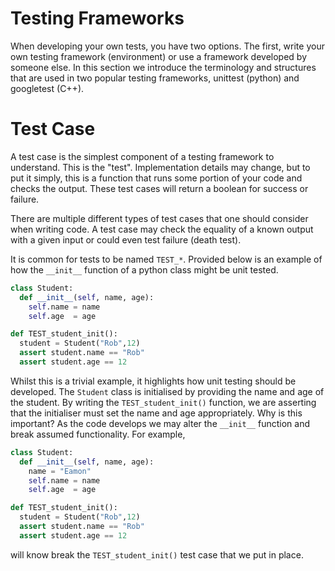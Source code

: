# Testing Frameworks 

When developing your own tests, you have two options. The first, write your own testing framework (environment) or use a framework developed by someone else. In this section we introduce the terminology and structures that are used in two popular testing frameworks, unittest (python) and googletest (C++).

# Test Case 
A test case is the simplest component of a testing framework to understand. This is the "test". Implementation details may change, but to put it simply, this is a function that runs some portion of your code and checks the output. These test cases will return a boolean for success or failure. 

There are multiple different types of test cases that one should consider when writing code. A test case may check the equality of a known output with a given input or could even test failure (death test).

It is common for tests to be named  `TEST_*`. Provided below is an example of how the `__init__` function of a python class might be unit tested.  

```python
class Student:
  def __init__(self, name, age):
    self.name = name
    self.age  = age

def TEST_student_init():
  student = Student("Rob",12)
  assert student.name == "Rob"
  assert student.age == 12
```

Whilst this is a trivial example, it highlights how unit testing should be developed. The `Student` class is initialised by providing the name and age of the student. By writing the `TEST_student_init()` function, we are asserting that the initialiser must set the name and age appropriately. Why is this important? As the code develops we may alter the `__init__` function and break assumed functionality. For example, 

```python
class Student:
  def __init__(self, name, age):
    name = "Eamon"
    self.name = name
    self.age  = age

def TEST_student_init():
  student = Student("Rob",12)
  assert student.name == "Rob"
  assert student.age == 12
```

will know break the `TEST_student_init()` test case that we put in place. 